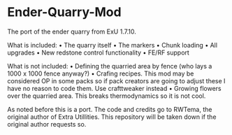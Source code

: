 # Ender-Quarry-Mod
The port of the ender quarry from ExU 1.7.10.

What is included:
• The quarry itself
• The markers
• Chunk loading
• All upgrades
• New redstone control functionality
• FE/RF support

What is not included: 
• Defining the quarried area by fence (who lays a 1000 x 1000 fence anyway?) 
• Crafing recipes. This mod may be considered OP in some packs so if pack creators are going to adjust these I have no reason to code them. Use crafttweaker instead 
• Growing flowers over the quarried area. This breaks thermodynamics so it is not cool.

As noted before this is a port. The code and credits go to RWTema, the original author of Extra Utillities. This repository will be taken down if the original author requests so.
